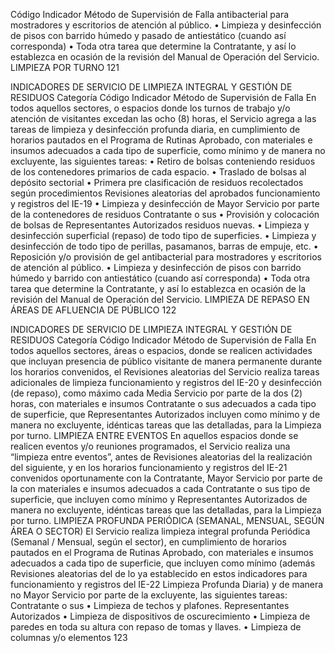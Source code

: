 Código Indicador Método de Supervisión
de Falla
antibacterial para mostradores y
escritorios de atención al público.
• Limpieza y desinfección de pisos con
barrido húmedo y pasado de antiestático
(cuando así corresponda)
• Toda otra tarea que determine la
Contratante, y así lo establezca en
ocasión de la revisión del Manual de
Operación del Servicio.
LIMPIEZA POR TURNO
121

INDICADORES DE SERVICIO DE LIMPIEZA INTEGRAL Y GESTIÓN DE RESIDUOS
Categoría
Código Indicador Método de Supervisión
de Falla
En todos aquellos sectores, o espacios donde
los turnos de trabajo y/o atención de visitantes
excedan las ocho (8) horas, el Servicio agrega
a las tareas de limpieza y desinfección
profunda diaria, en cumplimiento de horarios
pautados en el Programa de Rutinas
Aprobado, con materiales e insumos
adecuados a cada tipo de superficie, como
mínimo y de manera no excluyente, las
siguientes tareas:
• Retiro de bolsas conteniendo
residuos de los contenedores primarios de
cada espacio.
• Traslado de bolsas al depósito
sectorial
• Primera pre clasificación de residuos
recolectados según procedimientos Revisiones aleatorias del
aprobados funcionamiento y registros del
IE-19 • Limpieza y desinfección de Mayor Servicio por parte de la
contenedores de residuos Contratante o sus
• Provisión y colocación de bolsas de Representantes Autorizados
residuos nuevas.
• Limpieza y desinfección superficial
(repaso) de todo tipo de superficies.
• Limpieza y desinfección de todo tipo
de perillas, pasamanos, barras de
empuje, etc.
• Reposición y/o provisión de gel
antibacterial para mostradores y
escritorios de atención al público.
• Limpieza y desinfección de pisos con
barrido húmedo y barrido con antiestático
(cuando así corresponda)
• Toda otra tarea que determine la
Contratante, y así lo establezca en
ocasión de la revisión del Manual de
Operación del Servicio.
LIMPIEZA DE REPASO EN ÁREAS DE AFLUENCIA DE PÚBLICO
122

INDICADORES DE SERVICIO DE LIMPIEZA INTEGRAL Y GESTIÓN DE RESIDUOS
Categoría
Código Indicador Método de Supervisión
de Falla
En todos aquellos sectores, áreas o espacios,
donde se realicen actividades que incluyan
presencia de público visitante de manera
permanente durante los horarios convenidos, el Revisiones aleatorias del
Servicio realiza tareas adicionales de limpieza funcionamiento y registros del
IE-20 y desinfección (de repaso), como máximo cada Media Servicio por parte de la
dos (2) horas, con materiales e insumos Contratante o sus
adecuados a cada tipo de superficie, que Representantes Autorizados
incluyen como mínimo y de manera no
excluyente, idénticas tareas que las detalladas,
para la Limpieza por turno.
LIMPIEZA ENTRE EVENTOS
En aquellos espacios donde se realicen
eventos y/o reuniones programados, el Servicio
realiza una “limpieza entre eventos”, antes de Revisiones aleatorias del
la realización del siguiente, y en los horarios funcionamiento y registros del
IE-21 convenidos oportunamente con la Contratante, Mayor Servicio por parte de la
con materiales e insumos adecuados a cada Contratante o sus
tipo de superficie, que incluyen como mínimo y Representantes Autorizados
de manera no excluyente, idénticas tareas que
las detalladas, para la Limpieza por turno.
LIMPIEZA PROFUNDA PERIÓDICA (SEMANAL, MENSUAL, SEGÚN ÁREA O SECTOR)
El Servicio realiza limpieza integral profunda
Periódica (Semanal / Mensual, según el
sector), en cumplimiento de horarios pautados
en el Programa de Rutinas Aprobado, con
materiales e insumos adecuados a cada tipo de
superficie, que incluyen como mínimo (además Revisiones aleatorias del
de lo ya establecido en estos indicadores para funcionamiento y registros del
IE-22 Limpieza Profunda Diaria) y de manera no Mayor Servicio por parte de la
excluyente, las siguientes tareas: Contratante o sus
• Limpieza de techos y plafones. Representantes Autorizados
• Limpieza de dispositivos de
oscurecimiento
• Limpieza de paredes en toda su
altura con repaso de tomas y llaves.
• Limpieza de columnas y/o elementos
123

